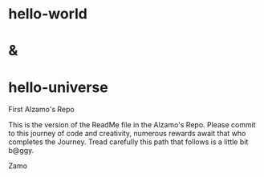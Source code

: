 # hello-world
# &
# hello-universe
First Alzamo's Repo

This is the version of the ReadMe file in the Alzamo's Repo. Please commit to this journey of code and creativity, numerous rewards await that who completes the Journey. Tread carefully this path that follows is a little bit b@ggy.

Zamo
